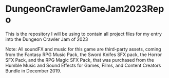 # DungeonCrawlerGameJam2023Repo
This is the repository I will be using to contain all project files for my entry into the Dungeon Crawler Jam of 2023

Note: All soundFX and music for this game are third-party assets, coming from the Fantasy RPG Music Pack, the Sword Knifes SFX pack, the Horror SFX Pack, and the RPG Magic SFX Pack, that was purchased from the Humble Music and Sound Effects for Games, Films, and Content Creators Bundle in December 2019.
